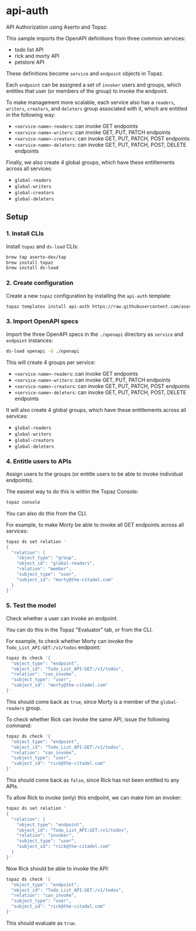 # api-auth

API Authorization using Aserto and Topaz.

This sample imports the OpenAPI definitions from three common services:
* todo list API
* rick and morty API
* petstore API

These definitions become `service` and `endpoint` objects in Topaz.

Each `endpoint` can be assigned a set of `invoker` users and groups, which entitles that user (or members of the group) to invoke the endpoint.

To make management more scalable, each service also has a `readers`, `writers`, `creators`, and `deleters` group associated with it, which are entitled in the following way:

* `<service-name>-readers`: can invoke GET endpoints
* `<service-name>-writers`: can invoke GET, PUT, PATCH endpoints
* `<service-name>-creators`: can invoke GET, PUT, PATCH, POST endpoints
* `<service-name>-deleters`: can invoke GET, PUT, PATCH, POST, DELETE endpoints

Finally, we also create 4 global groups, which have these entitlements across all services:
* `global-readers`
* `global-writers`
* `global-creators`
* `global-deleters`

## Setup

### 1. Install CLIs

Install `topaz` and `ds-load` CLIs:

```bash
brew tap aserto-dev/tap
brew install topaz
brew install ds-load
```

### 2. Create configuration

Create a new `topaz` configuration by installing the `api-auth` template:

```bash
topaz templates install api-auth https://raw.githubusercontent.com/aserto-demo/api-auth/main/templates.json
```

### 3. Import OpenAPI specs

Import the three OpenAPI specs in the `./openapi` directory as `service` and `endpoint` instances:

```bash
ds-load openapi -d ./openapi
```

This will create 4 groups per service:
* `<service-name>-readers`: can invoke GET endpoints
* `<service-name>-writers`: can invoke GET, PUT, PATCH endpoints
* `<service-name>-creators`: can invoke GET, PUT, PATCH, POST endpoints
* `<service-name>-deleters`: can invoke GET, PUT, PATCH, POST, DELETE endpoints

It will also create 4 global groups, which have these entitlements across all services:
* `global-readers`
* `global-writers`
* `global-creators`
* `global-deleters`

### 4. Entitle users to APIs

Assign users to the groups (or entitle users to be able to invoke individual endpoints).

The easiest way to do this is within the Topaz Console:

```bash
topaz console
```

You can also do this from the CLI.

For example, to make Morty be able to invoke all GET endpoints across all services:

```bash
topaz ds set relation '
{
  "relation": {
    "object_type": "group",
    "object_id": "global-readers",
    "relation": "member",
    "subject_type": "user",
    "subject_id": "morty@the-citadel.com"
  }
}'
```

### 5. Test the model

Check whether a user can invoke an endpoint.

You can do this in the Topaz "Evaluator" tab, or from the CLI.

For example, to check whether Morty can invoke the `Todo_List_API:GET:/v1/todos` endpoint:

```bash
topaz ds check '{
  "object_type": "endpoint",
  "object_id": "Todo_List_API:GET:/v1/todos",
  "relation": "can_invoke",
  "subject_type": "user",
  "subject_id": "morty@the-citadel.com"
}'
```

This should come back as `true`, since Morty is a member of the `global-readers` group.

To check whether Rick can invoke the same API, issue the following command:

```bash
topaz ds check '{
  "object_type": "endpoint",
  "object_id": "Todo_List_API:GET:/v1/todos",
  "relation": "can_invoke",
  "subject_type": "user",
  "subject_id": "rick@the-citadel.com"
}'
```

This should come back as `false`, since Rick has not been entitled to any APIs.

To allow Rick to invoke (only) this endpoint, we can make him an invoker:

```bash
topaz ds set relation '
{
  "relation": {
    "object_type": "endpoint",
    "object_id": "Todo_List_API:GET:/v1/todos",
    "relation": "invoker",
    "subject_type": "user",
    "subject_id": "rick@the-citadel.com"
  }
}'
```

Now Rick should be able to invoke the API:

```bash
topaz ds check '{
  "object_type": "endpoint",
  "object_id": "Todo_List_API:GET:/v1/todos",
  "relation": "can_invoke",
  "subject_type": "user",
  "subject_id": "rick@the-citadel.com"
}'
```

This should evaluate as `true`.

